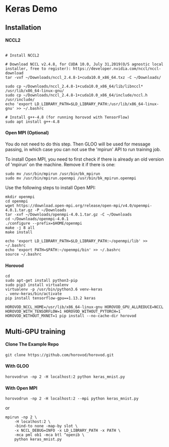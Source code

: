 # Keras Demo

## Installation

#### NCCL2

```

# Install NCCL2

# Download NCCL v2.4.8, for CUDA 10.0, July 31,2019(O/S agnostic local installer, free to register): https://developer.nvidia.com/nccl/nccl-download
tar -vxf ~/Downloads/nccl_2.4.8-1+cuda10.0_x86_64.txz -C ~/Downloads/

sudo cp ~/Downloads/nccl_2.4.8-1+cuda10.0_x86_64/lib/libnccl* /usr/lib/x86_64-linux-gnu/
sudo cp ~/Downloads/nccl_2.4.8-1+cuda10.0_x86_64/include/nccl.h  /usr/include/
echo 'export LD_LIBRARY_PATH=$LD_LIBRARY_PATH:/usr/lib/x86_64-linux-gnu' >> ~/.bashrc

# Install g++-4.8 (for running horovod with TensorFlow)
sudo apt install g++-4.8
```

#### Open MPI (Optional)

You do not need to do this step. Then GLOO will be used for message passing, in which case you can not use the 'mpirun' API to run training job.

To install Open MPI, you need to first check if there is already an old version of 'mpirun' on the machine. Remove it if there is one:
```
sudo mv /usr/bin/mpirun /usr/bin/bk_mpirun
sudo mv /usr/bin/mpirun.openmpi /usr/bin/bk_mpirun.openmpi
```

Use the following steps to install Open MPI:

```
mkdir openmpi
cd openmpi
wget https://download.open-mpi.org/release/open-mpi/v4.0/openmpi-4.0.1.tar.gz -P ~/Downloads
tar -xvf ~/Downloads/openmpi-4.0.1.tar.gz -C ~/Downloads
cd ~/Downloads/openmpi-4.0.1
./configure --prefix=$HOME/openmpi
make -j 8 all
make install

echo 'export LD_LIBRARY_PATH=$LD_LIBRARY_PATH:~/openmpi/lib' >> ~/.bashrc
echo 'export PATH=$PATH:~/openmpi/bin' >> ~/.bashrc
source ~/.bashrc
```

#### Horovod

```
cd
sudo apt-get install python3-pip
sudo pip3 install virtualenv 
virtualenv -p /usr/bin/python3.6 venv-keras
. venv-keras/bin/activate
pip install tensorflow-gpu==1.13.2 keras

HOROVOD_NCCL_HOME=/usr/lib/x86_64-linux-gnu HOROVOD_GPU_ALLREDUCE=NCCL HOROVOD_WITH_TENSORFLOW=1 HOROVOD_WITHOUT_PYTORCH=1 HOROVOD_WITHOUT_MXNET=1 pip install --no-cache-dir horovod
```


## Multi-GPU training


#### Clone The Example Repo
```
git clone https://github.com/horovod/horovod.git
```

#### With GLOO
```
horovodrun -np 2 -H localhost:2 python keras_mnist.py
```


#### With Open MPI

```
horovodrun -np 2 -H localhost:2 --mpi python keras_mnist.py
```

or

```
mpirun -np 2 \
    -H localhost:2 \
    -bind-to none -map-by slot \
    -x NCCL_DEBUG=INFO -x LD_LIBRARY_PATH -x PATH \
    -mca pml ob1 -mca btl ^openib \
    python keras_mnist.py
```